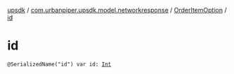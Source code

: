 [upsdk](../../index.md) / [com.urbanpiper.upsdk.model.networkresponse](../index.md) / [OrderItemOption](index.md) / [id](./id.md)

# id

`@SerializedName("id") var id: `[`Int`](https://kotlinlang.org/api/latest/jvm/stdlib/kotlin/-int/index.html)